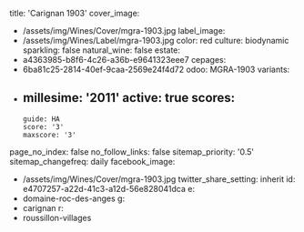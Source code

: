 title: 'Carignan 1903'
cover_image:
  - /assets/img/Wines/Cover/mgra-1903.jpg
label_image:
  - /assets/img/Wines/Label/mgra-1903.jpg
color: red
culture: biodynamic
sparkling: false
natural_wine: false
estate:
  - a4363985-b8f6-4c26-a36b-e9641323eee7
cepages:
  - 6ba81c25-2814-40ef-9caa-2569e24f4d72
odoo: MGRA-1903
variants:
  -
    millesime: '2011'
    active: true
    scores:
      -
        guide: HA
        score: '3'
        maxscore: '3'
page_no_index: false
no_follow_links: false
sitemap_priority: '0.5'
sitemap_changefreq: daily
facebook_image:
  - /assets/img/Wines/Cover/mgra-1903.jpg
twitter_share_setting: inherit
id: e4707257-a22d-41c3-a12d-56e828041dca
e:
  - domaine-roc-des-anges
g:
  - carignan
r:
  - roussillon-villages
